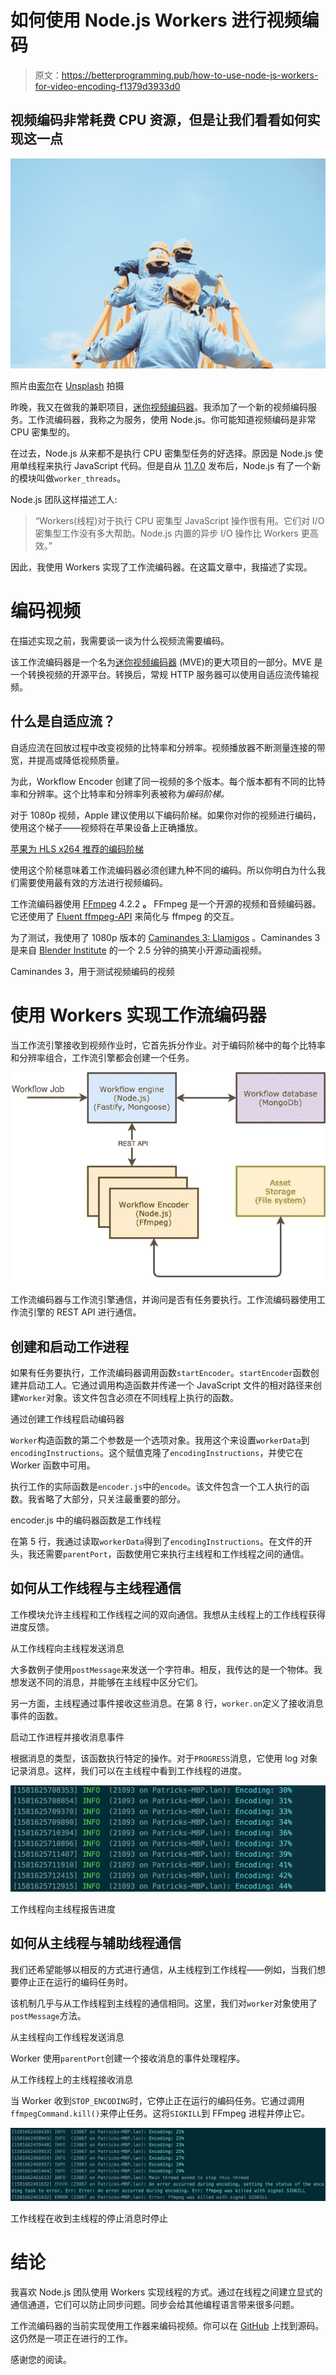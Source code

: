 # 如何使用 Node.js Workers 进行视频编码

> 原文：<https://betterprogramming.pub/how-to-use-node-js-workers-for-video-encoding-f1379d3933d0>

## 视频编码非常耗费 CPU 资源，但是让我们看看如何实现这一点

![](img/a011d80fe8cb98fc1ad195ed758bc8b7.png)

照片由[索尔](https://unsplash.com/@solimonster?utm_source=medium&utm_medium=referral)在 [Unsplash](https://unsplash.com?utm_source=medium&utm_medium=referral) 拍摄

昨晚，我又在做我的兼职项目，[迷你视频编码器](https://medium.com/@pkalkman/new-year-new-side-project-e69991252bf4)。我添加了一个新的视频编码服务。工作流编码器，我称之为服务，使用 Node.js。你可能知道视频编码是非常 CPU 密集型的。

在过去，Node.js 从来都不是执行 CPU 密集型任务的好选择。原因是 Node.js 使用单线程来执行 JavaScript 代码。但是自从 [11.7.0](https://github.com/nodejs/node/blob/master/doc/changelogs/CHANGELOG_V11.md#11.7.0) 发布后，Node.js 有了一个新的模块叫做`worker_threads`。

Node.js 团队这样描述工人:

> “Workers(线程)对于执行 CPU 密集型 JavaScript 操作很有用。它们对 I/O 密集型工作没有多大帮助。Node.js 内置的异步 I/O 操作比 Workers 更高效。”

因此，我使用 Workers 实现了工作流编码器。在这篇文章中，我描述了实现。

# 编码视频

在描述实现之前，我需要谈一谈为什么视频流需要编码。

该工作流编码器是一个名为[迷你视频编码器](https://github.com/PatrickKalkman/MiniVideoEncoder) (MVE)的更大项目的一部分。MVE 是一个转换视频的开源平台。转换后，常规 HTTP 服务器可以使用自适应流传输视频。

## 什么是自适应流？

自适应流在回放过程中改变视频的比特率和分辨率。视频播放器不断测量连接的带宽，并提高或降低视频质量。

为此，Workflow Encoder 创建了同一视频的多个版本。每个版本都有不同的比特率和分辨率。这个比特率和分辨率列表被称为*编码阶梯。*

对于 1080p 视频，Apple 建议使用以下编码阶梯。如果你对你的视频进行编码，使用这个梯子——视频将在苹果设备上正确播放。

[苹果为 HLS x264 推荐的编码阶梯](https://developer.apple.com/documentation/http_live_streaming/hls_authoring_specification_for_apple_devices)

使用这个阶梯意味着工作流编码器必须创建九种不同的编码。所以你明白为什么我们需要使用最有效的方法进行视频编码。

工作流编码器使用 [FFmpeg](https://www.ffmpeg.org/) 4.2.2 **。** FFmpeg 是一个开源的视频和音频编码器。它还使用了 [Fluent ffmpeg-API](https://github.com/fluent-ffmpeg/node-fluent-ffmpeg#fluent-ffmpeg-api-for-nodejs-) 来简化与 ffmpeg 的交互。

为了测试，我使用了 1080p 版本的 [Caminandes 3: Llamigos](http://www.caminandes.com/) 。Caminandes 3 是来自 [Blender Institute](https://www.blender.org/institute/) 的一个 2.5 分钟的搞笑小开源动画视频。

Caminandes 3，用于测试视频编码的视频

# 使用 Workers 实现工作流编码器

当工作流引擎接收到视频作业时，它首先拆分作业。对于编码阶梯中的每个比特率和分辨率组合，工作流引擎都会创建一个任务。

![](img/78b786e1f205386d4d73bda7bf0a0636.png)

工作流编码器与工作流引擎通信，并询问是否有任务要执行。工作流编码器使用工作流引擎的 REST API 进行通信。

## 创建和启动工作进程

如果有任务要执行，工作流编码器调用函数`startEncoder`。`startEncoder`函数创建并启动工人。它通过调用构造函数并传递一个 JavaScript 文件的相对路径来创建`Worker`对象。该文件包含必须在不同线程上执行的函数。

通过创建工作线程启动编码器

`Worker`构造函数的第二个参数是一个选项对象。我用这个来设置`workerData`到`encodingInstructions`。这个赋值克隆了`encodingInstructions`，并使它在 Worker 函数中可用。

执行工作的实际函数是`encoder.js`中的`encode`。该文件包含一个工人执行的函数。我省略了大部分，只关注最重要的部分。

encoder.js 中的编码器函数是工作线程

在第 5 行，我通过读取`workerData`得到了`encodingInstructions`。在文件的开头，我还需要`parentPort`，函数使用它来执行主线程和工作线程之间的通信。

## 如何从工作线程与主线程通信

工作模块允许主线程和工作线程之间的双向通信。我想从主线程上的工作线程获得进度反馈。

从工作线程向主线程发送消息

大多数例子使用`postMessage`来发送一个字符串。相反，我传达的是一个物体。我想发送不同的消息，并能够在主线程中区分它们。

另一方面，主线程通过事件接收这些消息。在第 8 行，`worker.on`定义了接收消息事件的函数。

启动工作进程并接收消息事件

根据消息的类型，该函数执行特定的操作。对于`PROGRESS`消息，它使用 log 对象记录消息。这样，我们可以在主线程中看到工作线程的进度。

![](img/42b7a32e25073eb9dd8847cfbdea6c3d.png)

工作线程向主线程报告进度

## 如何从主线程与辅助线程通信

我们还希望能够以相反的方式进行通信，从主线程到工作线程——例如，当我们想要停止正在运行的编码任务时。

该机制几乎与从工作线程到主线程的通信相同。这里，我们对`worker`对象使用了`postMessage`方法。

从主线程向工作线程发送消息

Worker 使用`parentPort`创建一个接收消息的事件处理程序。

从工作线程上的主线程接收消息

当 Worker 收到`STOP_ENCODING`时，它停止正在运行的编码任务。它通过调用`ffmpegCommand.kill()`来停止任务。这将`SIGKILL`到 FFmpeg 进程并停止它。

![](img/9e56e801366c43538162402e99facf59.png)

工作线程在收到主线程的停止消息时停止

# 结论

我喜欢 Node.js 团队使用 Workers 实现线程的方式。通过在线程之间建立显式的通信通道，它们可以防止同步问题。同步会给其他编程语言带来很多问题。

工作流编码器的当前实现使用工作器来编码视频。你可以在 [GitHub](https://github.com/PatrickKalkman/MiniVideoEncoder) 上找到源码。这仍然是一项正在进行的工作。

感谢您的阅读。